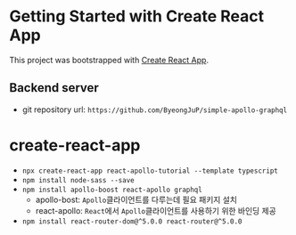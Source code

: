 # Getting Started with Create React App

This project was bootstrapped with [Create React App](https://github.com/facebook/create-react-app).

## Backend server

- git repository url: `https://github.com/ByeongJuP/simple-apollo-graphql`

# create-react-app

- `npx create-react-app react-apollo-tutorial --template typescript`
- `npm install node-sass --save`
- `npm install apollo-boost react-apollo graphql`
  - apollo-bost: `Apollo`클라이언트를 다루는데 필요 패키지 설치
  - react-apollo: `React`에서 `Apollo`클라이언트를 사용하기 위한 바인딩 제공
- `npm install react-router-dom@^5.0.0 react-router@^5.0.0`
